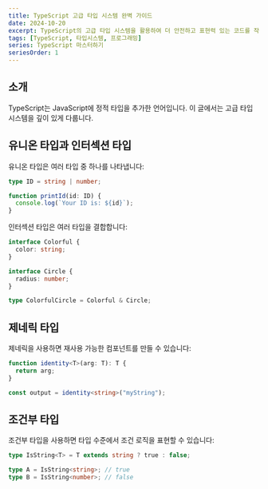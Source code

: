 ```yaml
---
title: TypeScript 고급 타입 시스템 완벽 가이드
date: 2024-10-20
excerpt: TypeScript의 고급 타입 시스템을 활용하여 더 안전하고 표현력 있는 코드를 작성하는 방법을 알아봅니다.
tags: [TypeScript, 타입시스템, 프로그래밍]
series: TypeScript 마스터하기
seriesOrder: 1
---
```


## 소개

TypeScript는 JavaScript에 정적 타입을 추가한 언어입니다. 이 글에서는 고급 타입 시스템을 깊이 있게 다룹니다.

## 유니온 타입과 인터섹션 타입

유니온 타입은 여러 타입 중 하나를 나타냅니다:

```typescript
type ID = string | number;

function printId(id: ID) {
  console.log(`Your ID is: ${id}`);
}
```

인터섹션 타입은 여러 타입을 결합합니다:

```typescript
interface Colorful {
  color: string;
}

interface Circle {
  radius: number;
}

type ColorfulCircle = Colorful & Circle;
```

## 제네릭 타입

제네릭을 사용하면 재사용 가능한 컴포넌트를 만들 수 있습니다:

```typescript
function identity<T>(arg: T): T {
  return arg;
}

const output = identity<string>("myString");
```

## 조건부 타입

조건부 타입을 사용하면 타입 수준에서 조건 로직을 표현할 수 있습니다:

```typescript
type IsString<T> = T extends string ? true : false;

type A = IsString<string>; // true
type B = IsString<number>; // false
```
